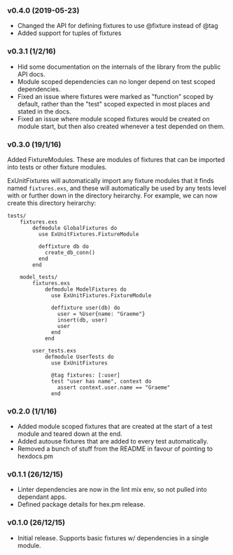 ### v0.4.0 (2019-05-23)

- Changed the API for defining fixtures to use @fixture instead of @tag
- Added support for tuples of fixtures

### v0.3.1 (1/2/16)

- Hid some documentation on the internals of the library from the public API
  docs.
- Module scoped dependencies can no longer depend on test scoped
  dependencies.
- Fixed an issue where fixtures were marked as "function" scoped by default,
  rather than the "test" scoped expected in most places and stated in the docs.
- Fixed an issue where module scoped fixtures would be created on module start,
  but then also created whenever a test depended on them.

### v0.3.0 (19/1/16)

Added FixtureModules.  These are modules of fixtures that can be imported into
tests or other fixture modules.

ExUnitFixtures will automatically import any fixture modules that it finds
named `fixtures.exs`, and these will automatically be used by any tests level
with or further down in the directory heirarchy.  For example, we can now
create this directory heirarchy:

    tests/
        fixtures.exs
            defmodule GlobalFixtures do
              use ExUnitFixtures.FixtureModule

              deffixture db do
                create_db_conn()
              end
            end

        model_tests/
            fixtures.exs
                defmodule ModelFixtures do
                  use ExUnitFixtures.FixtureModule

                  deffixture user(db) do
                    user = %User{name: "Graeme"}
                    insert(db, user)
                    user
                  end
                end

            user_tests.exs
                defmodule UserTests do
                  use ExUnitFixtures

                  @tag fixtures: [:user]
                  test "user has name", context do
                    assert context.user.name == "Graeme"
                  end

### v0.2.0 (1/1/16)

- Added module scoped fixtures that are created at the start of a test module
  and teared down at the end.
- Added autouse fixtures that are added to every test automatically.
- Removed a bunch of stuff from the README in favour of pointing to hexdocs.pm

### v0.1.1 (26/12/15)

- Linter dependencies are now in the lint mix env, so not pulled into dependant
  apps.
- Defined package details for hex.pm release.

### v0.1.0 (26/12/15)

- Initial release.  Supports basic fixtures w/ dependencies in a single module.

